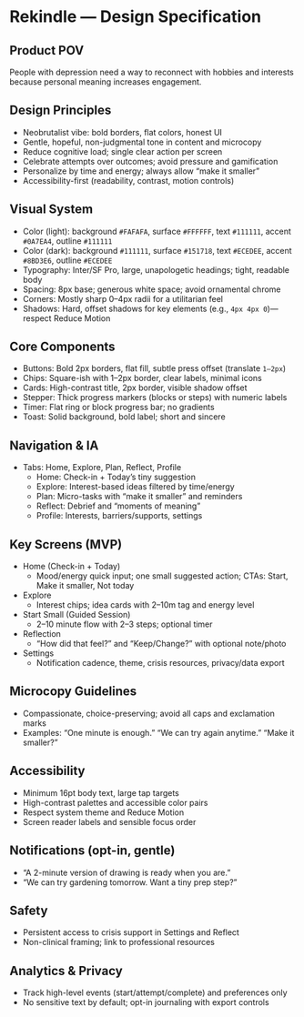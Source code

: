 # Rekindle — Design Specification

## Product POV
People with depression need a way to reconnect with hobbies and interests because personal meaning increases engagement.

## Design Principles
- Neobrutalist vibe: bold borders, flat colors, honest UI
- Gentle, hopeful, non-judgmental tone in content and microcopy
- Reduce cognitive load; single clear action per screen
- Celebrate attempts over outcomes; avoid pressure and gamification
- Personalize by time and energy; always allow “make it smaller”
- Accessibility-first (readability, contrast, motion controls)

## Visual System
- Color (light): background `#FAFAFA`, surface `#FFFFFF`, text `#111111`, accent `#0A7EA4`, outline `#111111`
- Color (dark): background `#111111`, surface `#151718`, text `#ECEDEE`, accent `#8BD3E6`, outline `#ECEDEE`
- Typography: Inter/SF Pro, large, unapologetic headings; tight, readable body
- Spacing: 8px base; generous white space; avoid ornamental chrome
- Corners: Mostly sharp 0–4px radii for a utilitarian feel
- Shadows: Hard, offset shadows for key elements (e.g., `4px 4px 0`)—respect Reduce Motion

## Core Components
- Buttons: Bold 2px borders, flat fill, subtle press offset (translate `1–2px`)
- Chips: Square-ish with 1–2px border, clear labels, minimal icons
- Cards: High-contrast title, 2px border, visible shadow offset
- Stepper: Thick progress markers (blocks or steps) with numeric labels
- Timer: Flat ring or block progress bar; no gradients
- Toast: Solid background, bold label; short and sincere

## Navigation & IA
- Tabs: Home, Explore, Plan, Reflect, Profile
  - Home: Check-in + Today’s tiny suggestion
  - Explore: Interest-based ideas filtered by time/energy
  - Plan: Micro-tasks with “make it smaller” and reminders
  - Reflect: Debrief and “moments of meaning”
  - Profile: Interests, barriers/supports, settings

## Key Screens (MVP)
- Home (Check-in + Today)
  - Mood/energy quick input; one small suggested action; CTAs: Start, Make it smaller, Not today
- Explore
  - Interest chips; idea cards with 2–10m tag and energy level
- Start Small (Guided Session)
  - 2–10 minute flow with 2–3 steps; optional timer
- Reflection
  - “How did that feel?” and “Keep/Change?” with optional note/photo
- Settings
  - Notification cadence, theme, crisis resources, privacy/data export

## Microcopy Guidelines
- Compassionate, choice-preserving; avoid all caps and exclamation marks
- Examples: “One minute is enough.” “We can try again anytime.” “Make it smaller?”

## Accessibility
- Minimum 16pt body text, large tap targets
- High-contrast palettes and accessible color pairs
- Respect system theme and Reduce Motion
- Screen reader labels and sensible focus order

## Notifications (opt-in, gentle)
- “A 2-minute version of drawing is ready when you are.”
- “We can try gardening tomorrow. Want a tiny prep step?”

## Safety
- Persistent access to crisis support in Settings and Reflect
- Non-clinical framing; link to professional resources

## Analytics & Privacy
- Track high-level events (start/attempt/complete) and preferences only
- No sensitive text by default; opt-in journaling with export controls
